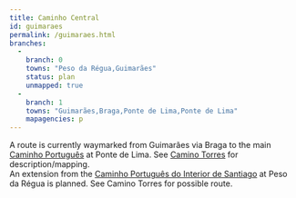 ```yaml
---
title: Caminho Central
id: guimaraes
permalink: /guimaraes.html
branches:
  -
    branch: 0
    towns: "Peso da Régua,Guimarães"
    status: plan
    unmapped: true
  -
    branch: 1
    towns: "Guimarães,Braga,Ponte de Lima,Ponte de Lima"
    mapagencies: p
---
```


A route is currently waymarked from Guimarães via Braga to the main [Caminho Português][0] at Ponte de Lima. See [Camino Torres][1] for description/mapping.  
An extension from the [Caminho Português do Interior de Santiago][2] at Peso da Régua is planned. See Camino Torres for possible route.

[0]: portugues.html
[1]: torres.html
[2]: portinterior.html